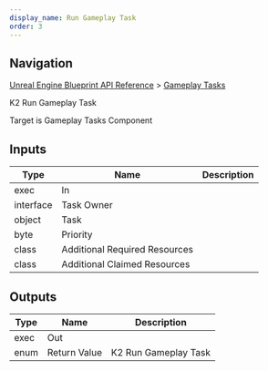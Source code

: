 ```yaml
---
display_name: Run Gameplay Task
order: 3
---
```

## Navigation

[Unreal Engine Blueprint API Reference](https://dev.epicgames.com/documentation/en-us/unreal-engine/BlueprintAPI) > [Gameplay Tasks](https://dev.epicgames.com/documentation/en-us/unreal-engine/BlueprintAPI/GameplayTasks)

K2 Run Gameplay Task

Target is Gameplay Tasks Component

## Inputs

| Type | Name | Description |
| --- | --- | --- |
| exec | In |  |
| interface | Task Owner |  |
| object | Task |  |
| byte | Priority |  |
| class | Additional Required Resources |  |
| class | Additional Claimed Resources |  |

## Outputs

| Type | Name | Description |
| --- | --- | --- |
| exec | Out |  |
| enum | Return Value | K2 Run Gameplay Task |
